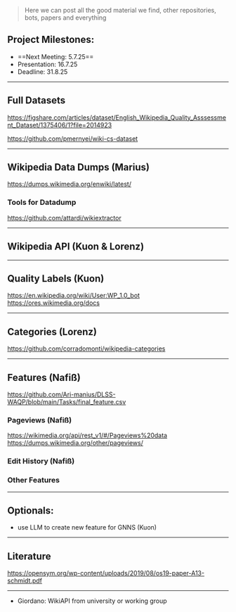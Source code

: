 >Here we can post all the good material we find, other repositories, bots, papers and everything

## Project Milestones: 
- ==Next Meeting: 5.7.25==
- Presentation: 16.7.25
- Deadline: 31.8.25

***
## Full Datasets
https://figshare.com/articles/dataset/English_Wikipedia_Quality_Asssessment_Dataset/1375406/1?file=2014923

https://github.com/pmernyei/wiki-cs-dataset
***
## Wikipedia Data Dumps (Marius)
https://dumps.wikimedia.org/enwiki/latest/

### Tools for Datadump
https://github.com/attardi/wikiextractor
***
## Wikipedia API (Kuon & Lorenz)

***
## Quality Labels (Kuon)
https://en.wikipedia.org/wiki/User:WP_1.0_bot
https://ores.wikimedia.org/docs
***
## Categories (Lorenz)
https://github.com/corradomonti/wikipedia-categories

***
## Features (Nafiß)
https://github.com/Ari-manius/DLSS-WAQP/blob/main/Tasks/final_feature.csv
### Pageviews (Nafiß)
https://wikimedia.org/api/rest_v1/#/Pageviews%20data
https://dumps.wikimedia.org/other/pageviews/

### Edit History (Nafiß)


### Other Features 


***
## Optionals: 
- use LLM to create new feature for GNNS (Kuon)

***

## Literature 
https://opensym.org/wp-content/uploads/2019/08/os19-paper-A13-schmidt.pdf

***
- Giordano: WikiAPI from university or working group 
